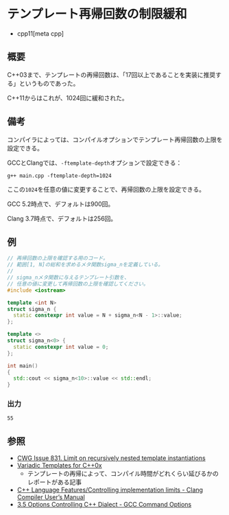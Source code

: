 # テンプレート再帰回数の制限緩和
* cpp11[meta cpp]

## 概要
C++03まで、テンプレートの再帰回数は、「17回以上であることを実装に推奨する」というものであった。

C++11からはこれが、1024回に緩和された。


## 備考
コンパイラによっては、コンパイルオプションでテンプレート再帰回数の上限を設定できる。

GCCとClangでは、`-ftemplate-depth`オプションで設定できる：

```
g++ main.cpp -ftemplate-depth=1024
```

ここの`1024`を任意の値に変更することで、再帰回数の上限を設定できる。

GCC 5.2時点で、デフォルトは900回。

Clang 3.7時点で、デフォルトは256回。


## 例
```cpp example
// 再帰回数の上限を確認する用のコード。
// 範囲[1, N]の総和を求めるメタ関数sigma_nを定義している。
//
// sigma_nメタ関数に与えるテンプレート引数を、
// 任意の値に変更して再帰回数の上限を確認してください。
#include <iostream>

template <int N>
struct sigma_n {
  static constexpr int value = N + sigma_n<N - 1>::value;
};

template <>
struct sigma_n<0> {
  static constexpr int value = 0;
};

int main()
{
  std::cout << sigma_n<10>::value << std::endl;
}
```

### 出力
```
55
```


## 参照
- [CWG Issue 831. Limit on recursively nested template instantiations](http://www.open-std.org/jtc1/sc22/wg21/docs/cwg_defects.html#831)
- [Variadic Templates for C++0x](http://www.jot.fm/issues/issue_2008_02/article2/)
    - テンプレートの再帰によって、コンパイル時間がどれくらい延びるかのレポートがある記事
- [C++ Language Features/Controlling implementation limits - Clang Compiler User’s Manual](http://clang.llvm.org/docs/UsersManual.html#cmdoption-ftemplate-depth)
- [3.5 Options Controlling C++ Dialect - GCC Command Options](https://gcc.gnu.org/onlinedocs/gcc/gcc-command-options/options-controlling-c%2B%2B-dialect.html)

